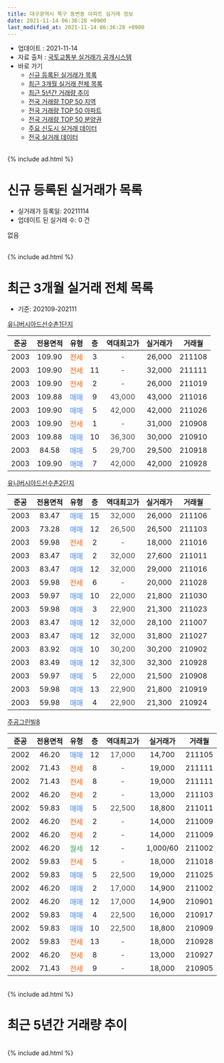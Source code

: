 ```yaml
---
title: 대구광역시 북구 동변동 아파트 실거래 정보
date: 2021-11-14 06:36:28 +0900
last_modified_at: 2021-11-14 06:36:28 +0900
---
```


* 업데이트 : 2021-11-14
* 자료 출처 : [국토교통부 실거래가 공개시스템](http://rt.molit.go.kr)
* 바로 가기
    * [신규 등록된 실거래가 목록](#신규-등록된-실거래가-목록)
    * [최근 3개월 실거래 전체 목록](#최근-3개월-실거래-전체-목록)
    * [최근 5년간 거래량 추이](#최근-5년간-거래량-추이)
    * [전국 거래량 TOP 50 지역](https://inasie.github.io/apt-trade-info/최근-3개월-전국에서-가장-거래가-많이-발생한-지역)
    * [전국 거래량 TOP 50 아파트](https://inasie.github.io/apt-trade-info/최근-3개월-전국에서-가장-거래가-많이-발생한-아파트)
    * [전국 거래량 TOP 50 분양권](https://inasie.github.io/apt-trade-info/최근-3개월-전국에서-가장-거래가-많이-발생한-분양권)
    * [주요 신도시 실거래 데이터](https://inasie.github.io/apt-trade-info/주요-신도시)
    * [전국 실거래 데이터](https://inasie.github.io/apt-trade-info/전국)
<br>
{% include ad.html %}
<br>

# 신규 등록된 실거래가 목록
* 실거래가 등록일: 20211114
* 업데이트 된 실거래 수: 0 건

없음

<br>
{% include ad.html %}
<br>

# 최근 3개월 실거래 전체 목록
* 기준: 202109-202111


[유니버시아드선수촌1단지](https://search.naver.com/search.naver?query=%EB%8C%80%EA%B5%AC%EA%B4%91%EC%97%AD%EC%8B%9C+%EB%B6%81%EA%B5%AC+%EB%8F%99%EB%B3%80%EB%8F%99+%EC%9C%A0%EB%8B%88%EB%B2%84%EC%8B%9C%EC%95%84%EB%93%9C%EC%84%A0%EC%88%98%EC%B4%8C1%EB%8B%A8%EC%A7%80)

|준공|전용면적|유형|층|역대최고가|실거래가|거래월|
|:---:|:---:|:---:|:---:|:---:|:---:|:---:|
|2003|109.90|<span style="color:#ff5a00">전세</span>|3|<span style="color:#444444">-</span>|26,000|211108|
|2003|109.90|<span style="color:#ff5a00">전세</span>|11|<span style="color:#444444">-</span>|32,000|211111|
|2003|109.90|<span style="color:#ff5a00">전세</span>|2|<span style="color:#444444">-</span>|26,000|211019|
|2003|109.88|<span style="color:#4285f3">매매</span>|9|<span style="color:#444444">43,000</span>|43,000|211016|
|2003|109.90|<span style="color:#4285f3">매매</span>|5|<span style="color:#444444">42,000</span>|42,000|211026|
|2003|109.90|<span style="color:#ff5a00">전세</span>|1|<span style="color:#444444">-</span>|31,000|210908|
|2003|109.88|<span style="color:#4285f3">매매</span>|10|<span style="color:#444444">36,300</span>|30,000|210910|
|2003|84.58|<span style="color:#4285f3">매매</span>|5|<span style="color:#444444">29,700</span>|29,500|210918|
|2003|109.90|<span style="color:#4285f3">매매</span>|7|<span style="color:#444444">42,000</span>|42,000|210928|

[유니버시아드선수촌2단지](https://search.naver.com/search.naver?query=%EB%8C%80%EA%B5%AC%EA%B4%91%EC%97%AD%EC%8B%9C+%EB%B6%81%EA%B5%AC+%EB%8F%99%EB%B3%80%EB%8F%99+%EC%9C%A0%EB%8B%88%EB%B2%84%EC%8B%9C%EC%95%84%EB%93%9C%EC%84%A0%EC%88%98%EC%B4%8C2%EB%8B%A8%EC%A7%80)

|준공|전용면적|유형|층|역대최고가|실거래가|거래월|
|:---:|:---:|:---:|:---:|:---:|:---:|:---:|
|2003|83.47|<span style="color:#4285f3">매매</span>|15|<span style="color:#444444">32,000</span>|26,000|211106|
|2003|73.28|<span style="color:#4285f3">매매</span>|12|<span style="color:#444444">26,500</span>|26,500|211103|
|2003|59.98|<span style="color:#ff5a00">전세</span>|2|<span style="color:#444444">-</span>|18,000|211016|
|2003|83.47|<span style="color:#4285f3">매매</span>|2|<span style="color:#444444">32,000</span>|27,600|211011|
|2003|83.47|<span style="color:#4285f3">매매</span>|12|<span style="color:#444444">32,000</span>|29,000|211016|
|2003|59.98|<span style="color:#ff5a00">전세</span>|6|<span style="color:#444444">-</span>|20,000|211028|
|2003|59.97|<span style="color:#4285f3">매매</span>|10|<span style="color:#444444">22,000</span>|21,800|211030|
|2003|59.98|<span style="color:#4285f3">매매</span>|3|<span style="color:#444444">22,900</span>|21,300|211023|
|2003|83.47|<span style="color:#4285f3">매매</span>|12|<span style="color:#444444">32,000</span>|28,100|211007|
|2003|83.47|<span style="color:#4285f3">매매</span>|12|<span style="color:#444444">32,000</span>|31,800|211027|
|2003|83.92|<span style="color:#4285f3">매매</span>|10|<span style="color:#444444">30,200</span>|30,200|210902|
|2003|83.49|<span style="color:#4285f3">매매</span>|12|<span style="color:#444444">32,300</span>|32,300|210928|
|2003|59.97|<span style="color:#4285f3">매매</span>|5|<span style="color:#444444">22,000</span>|21,500|210908|
|2003|59.98|<span style="color:#4285f3">매매</span>|13|<span style="color:#444444">22,900</span>|21,800|210919|
|2003|59.98|<span style="color:#4285f3">매매</span>|4|<span style="color:#444444">22,900</span>|21,300|210924|

[주공그린빌8](https://search.naver.com/search.naver?query=%EB%8C%80%EA%B5%AC%EA%B4%91%EC%97%AD%EC%8B%9C+%EB%B6%81%EA%B5%AC+%EB%8F%99%EB%B3%80%EB%8F%99+%EC%A3%BC%EA%B3%B5%EA%B7%B8%EB%A6%B0%EB%B9%8C8)

|준공|전용면적|유형|층|역대최고가|실거래가|거래월|
|:---:|:---:|:---:|:---:|:---:|:---:|:---:|
|2002|46.20|<span style="color:#4285f3">매매</span>|12|<span style="color:#444444">17,000</span>|14,700|211105|
|2002|71.43|<span style="color:#ff5a00">전세</span>|8|<span style="color:#444444">-</span>|19,000|211111|
|2002|71.43|<span style="color:#ff5a00">전세</span>|8|<span style="color:#444444">-</span>|19,000|211111|
|2002|46.20|<span style="color:#ff5a00">전세</span>|2|<span style="color:#444444">-</span>|13,000|211103|
|2002|59.83|<span style="color:#4285f3">매매</span>|5|<span style="color:#444444">22,500</span>|18,800|211011|
|2002|46.20|<span style="color:#ff5a00">전세</span>|2|<span style="color:#444444">-</span>|14,000|211009|
|2002|46.20|<span style="color:#ff5a00">전세</span>|2|<span style="color:#444444">-</span>|14,000|211009|
|2002|46.20|<span style="color:#34a853">월세</span>|12|<span style="color:#444444">-</span>|1,000/60|211002|
|2002|59.83|<span style="color:#ff5a00">전세</span>|5|<span style="color:#444444">-</span>|18,000|211018|
|2002|59.83|<span style="color:#4285f3">매매</span>|5|<span style="color:#444444">22,500</span>|19,000|211025|
|2002|46.20|<span style="color:#4285f3">매매</span>|2|<span style="color:#444444">17,000</span>|14,900|211002|
|2002|46.20|<span style="color:#4285f3">매매</span>|12|<span style="color:#444444">17,000</span>|14,900|210901|
|2002|59.83|<span style="color:#4285f3">매매</span>|4|<span style="color:#444444">22,500</span>|16,000|210917|
|2002|59.83|<span style="color:#4285f3">매매</span>|10|<span style="color:#444444">22,500</span>|18,800|210909|
|2002|59.83|<span style="color:#ff5a00">전세</span>|13|<span style="color:#444444">-</span>|18,000|210928|
|2002|46.20|<span style="color:#ff5a00">전세</span>|8|<span style="color:#444444">-</span>|13,000|210927|
|2002|71.43|<span style="color:#ff5a00">전세</span>|9|<span style="color:#444444">-</span>|18,000|210905|


<br>
{% include ad.html %}
<br>

# 최근 5년간 거래량 추이


<div style="width:100%;">
    <canvas id="deal_progress" height="200"></canvas>
</div>

<script>
new Chart(document.getElementById("deal_progress"), {
    type: 'line',
    data: {
        labels: ['201611','201612','201701','201702','201703','201704','201705','201706','201707','201708','201709','201710','201711','201712','201801','201802','201803','201804','201805','201806','201807','201808','201809','201810','201811','201812','201901','201902','201903','201904','201905','201906','201907','201908','201909','201910','201911','201912','202001','202002','202003','202004','202005','202006','202007','202008','202009','202010','202011','202012','202101','202102','202103','202104','202105','202106','202107','202108','202109','202110','202111'],
        datasets: [{
            label: '매매',
            pointRadius: 1,
            data: [18, 9, 12, 20, 10, 11, 12, 9, 11, 20, 21, 14, 4, 11, 21, 8, 22, 11, 16, 15, 11, 11, 14, 10, 15, 10, 8, 7, 15, 14, 20, 5, 15, 17, 19, 21, 11, 20, 12, 27, 13, 16, 17, 24, 17, 17, 24, 21, 28, 40, 19, 15, 18, 40, 29, 24, 16, 5, 11, 11, 3],
            borderColor: "rgba(255, 201, 14, 1)",
            backgroundColor: "rgba(255, 201, 14, 0.5)",
            fill: false,
            lineTension: 0
        },{
            label: '전월세',
            pointRadius: 1,
            data: [7, 9, 8, 8, 4, 5, 6, 6, 8, 6, 6, 7, 10, 6, 15, 7, 11, 15, 13, 10, 11, 4, 6, 11, 6, 6, 6, 10, 7, 12, 6, 6, 10, 7, 2, 8, 6, 6, 12, 8, 8, 8, 10, 13, 13, 14, 8, 10, 5, 4, 8, 5, 8, 12, 7, 4, 6, 1, 4, 7, 5],
            borderColor: "rgba(0, 141, 185, 1)",
            backgroundColor: "rgba(0, 141, 185, 0.5)",
            fill: false,
            lineTension: 0
        }
        ]
    },
    options: {
        responsive: true,
        title: {
            display: false
        },
        tooltips: {
            mode: 'index',
            intersect: false
        },
        hover: {
            mode: 'nearest',
            intersect: true
        },
        scales: {
            xAxes: [{
                display: true,
                scaleLabel: {
                    display: true,
                    labelString: '년/월'
                }
            }],
            yAxes: [{
                display: true,
                ticks: {
                    suggestedMin: 0,
                },
                scaleLabel: {
                    display: true,
                    labelString: '실거래 수'
                }
            }]
        }
    }
});

</script>


<br>
{% include ad.html %}
<br>

